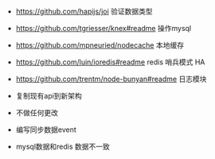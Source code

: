 #

-   https://github.com/hapijs/joi  验证数据类型

-  https://github.com/tgriesser/knex#readme  操作mysql 
-  https://github.com/mpneuried/nodecache   本地缓存
-  https://github.com/luin/ioredis#readme redis 哨兵模式 HA
-  https://github.com/trentm/node-bunyan#readme  日志模块

-  复制现有api到新架构
-  不做任何更改 
-  编写同步数据event 
-  mysql数据和redis 数据不一致
